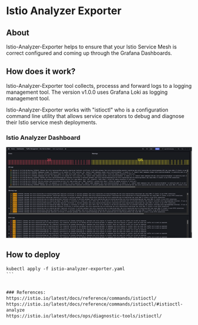 # Istio Analyzer Exporter

## About
Istio-Analyzer-Exporter helps to ensure that your Istio Service Mesh is correct configured and coming up through the Grafana Dashboards.

## How does it work?
Istio-Analyzer-Exporter tool collects, processs and forward logs to a logging management tool. The version v1.0.0 uses Grafana Loki as logging management tool.

Istio-Analyzer-Exporter works with "istioctl" who is a configuration command line utility that allows service operators to debug and diagnose their Istio service mesh deployments.


### Istio Analyzer Dashboard  

![alt text](image.png)


## How to deploy
````
kubectl apply -f istio-analyzer-exporter.yaml
```


### References:
https://istio.io/latest/docs/reference/commands/istioctl/  
https://istio.io/latest/docs/reference/commands/istioctl/#istioctl-analyze  
https://istio.io/latest/docs/ops/diagnostic-tools/istioctl/  
